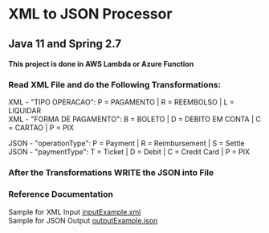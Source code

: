 # XML to JSON Processor
##  Java 11 and Spring 2.7
#### This project is  done in AWS Lambda or Azure Function

### Read XML File and do the Following Transformations:

XML - "TIPO OPERACAO": P = PAGAMENTO | R = REEMBOLSO | L = LIQUIDAR <br>
XML - "FORMA DE PAGAMENTO": B = BOLETO | D = DEBITO EM CONTA | C = CARTAO | P = PIX <br>

JSON - "operationType": P = Payment | R = Reimbursement | S = Settle <br>
JSON - "paymentType": T = Ticket | D = Debit | C = Credit Card | P = PIX <br>

### After the Transformations WRITE the JSON into File

### Reference Documentation
Sample for XML Input [inputExample.xml](src/test/resources/inputExample.xml) <br>
Sample for JSON Output [outputExample.json](src/test/resources/outputExample.json) <br>